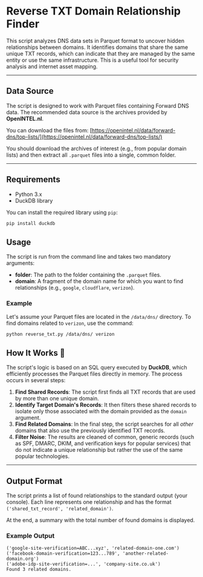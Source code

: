 # Reverse TXT Domain Relationship Finder

This script analyzes DNS data sets in Parquet format to uncover hidden relationships between domains. It identifies domains that share the same unique TXT records, which can indicate that they are managed by the same entity or use the same infrastructure. This is a useful tool for security analysis and internet asset mapping.

***

## Data Source

The script is designed to work with Parquet files containing Forward DNS data. The recommended data source is the archives provided by **OpenINTEL.nl**.

You can download the files from:
[https://openintel.nl/data/forward-dns/top-lists/](https://openintel.nl/data/forward-dns/top-lists/)

You should download the archives of interest (e.g., from popular domain lists) and then extract all `.parquet` files into a single, common folder.

***

## Requirements

* Python 3.x
* DuckDB library

You can install the required library using `pip`:
```bash
pip install duckdb
```

## Usage

The script is run from the command line and takes two mandatory arguments:

* **folder**: The path to the folder containing the `.parquet` files.
* **domain**: A fragment of the domain name for which you want to find relationships (e.g., `google`, `cloudflare`, `verizon`).

### Example
Let's assume your Parquet files are located in the `/data/dns/` directory. To find domains related to `verizon`, use the command:

```bash
python reverse_txt.py /data/dns/ verizon
```

## How It Works 🤔

The script's logic is based on an SQL query executed by **DuckDB**, which efficiently processes the Parquet files directly in memory. The process occurs in several steps:

1.  **Find Shared Records**: The script first finds all TXT records that are used by more than one unique domain.
2.  **Identify Target Domain's Records**: It then filters these shared records to isolate only those associated with the domain provided as the `domain` argument.
3.  **Find Related Domains**: In the final step, the script searches for all *other* domains that also use the previously identified TXT records.
4.  **Filter Noise**: The results are cleaned of common, generic records (such as SPF, DMARC, DKIM, and verification keys for popular services) that do not indicate a unique relationship but rather the use of the same popular technologies.

---

## Output Format

The script prints a list of found relationships to the standard output (your console). Each line represents one relationship and has the format `('shared_txt_record', 'related_domain')`.

At the end, a summary with the total number of found domains is displayed.

### Example Output
```
('google-site-verification=ABC...xyz', 'related-domain-one.com')
('facebook-domain-verification=123...789', 'another-related-domain.org')
('adobe-idp-site-verification=...', 'company-site.co.uk')
Found 3 related domains.
```